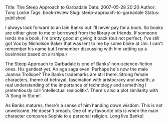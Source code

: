 Title: The Steep Approach to Garbadale
Date: 2007-05-28 20:20
Author: Tony Locke
Tags: book-review
Slug: steep-approach-to-garbadale
Status: published

I always look forward to an Iain Banks but I'll never pay for a book. So books are either given to me or borrowed from the library or friends. If someone lends me a book, I'm pretty good at giving it back (but not perfect, I've still got Vox by Nicholson Baker that was lent to me by some bloke at Uni. I can't remember his name but I remember discussing with him setting up a businness based on airships.)  
  
The Steep Approach to Garbadale is one of Banks' non-science-fiction ones. His gentlest yet. An aga saga even. Perhaps he's now the male Joanna Trollope? The Banks trademarks are still there. Strong female characters, theme of betrayal, fascination with aristocracy and wealth, a real understanding of the importance of technology and something I pretentiously call 'intellectual realpolitik'. There's also a plot similarity with 'A Song In Stone'.  
  
As Banks matures, there's a sense of him handing down wisdom. This is not unwelcome. He doesn't preach. One of my favourite bits is when the main character compares Sophie to a personal religion. Long live Banks!
